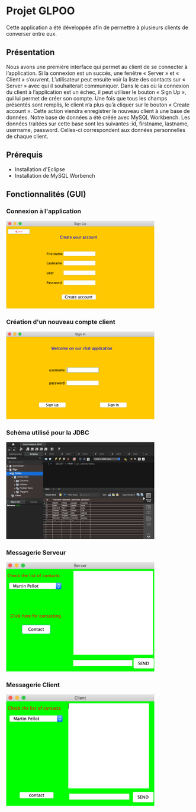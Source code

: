 # Projet GLPOO

Cette application a été développée afin de permettre à plusieurs clients de converser entre eux.

## Présentation

Nous avons une première interface qui permet au client de se connecter à l’application. Si la connexion est un succès,
une fenêtre « Server » et « Client » s’ouvrent. L’utilisateur peut ensuite voir la liste des contacts sur « Server » avec qui
il souhaiterait communiquer. Dans le cas où la connexion du client à l’application est un échec, il peut utiliser le bouton 
« Sign Up », qui lui permet de créer son compte. Une fois que tous les champs présentés sont remplis, le client n’a plus qu’à 
cliquer sur le bouton « Create account ». Cette action viendra enregistrer le nouveau client à une base de données. 
Notre base de données a été créée avec MySQL Workbench. Les données traitées sur cette base sont les suivantes :id, 
firstname, lastname, username, password. Celles-ci correspondent aux données personnelles de chaque client.

## Prérequis

- Installation d'Eclipse
- Installation de MySQL Worbench

## Fonctionnalités (GUI)

### Connexion à l'application

<img src="Images/First_screen.png" width="400">

### Création d'un nouveau compte client

<img src="Images/Second_screen.png" width="400">

### Schéma utilisé pour la JDBC

<img src="Images/Fifth_screen.png" width="400">

### Messagerie Serveur

<img src="Images/Third_screen.png" width="400">

### Messagerie Client

<img src="Images/Fourth_screen.png" width="400">

